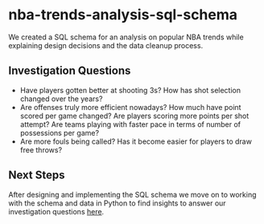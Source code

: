 # nba-trends-analysis-sql-schema

We created a SQL schema for an analysis on popular NBA trends while explaining design decisions and the data cleanup process.

## Investigation Questions

- Have players gotten better at shooting 3s? How has shot selection changed over the years?
- Are offenses truly more efficient nowadays? How much have point scored per game changed? Are players scoring more points per shot attempt? Are teams playing with faster pace in terms of number of possessions per game?
- Are more fouls being called? Has it become easier for players to draw free throws?

## Next Steps

After designing and implementing the SQL schema we move on to working with the schema and data in Python to find insights to answer our investigation questions [here](https://github.com/Roge-L/343-a2/tree/main).
